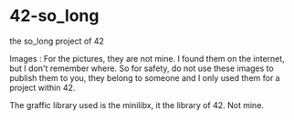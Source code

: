 # 42-so_long
the so_long project of 42

Images :
For the pictures, they are not mine. I found them on the internet,
but I don't remember where. So for safety, do not use these images
to publish them to you, they belong to someone and I only used
them for a project within 42.

The graffic library used is the minilibx, it the library of 42. Not mine.
